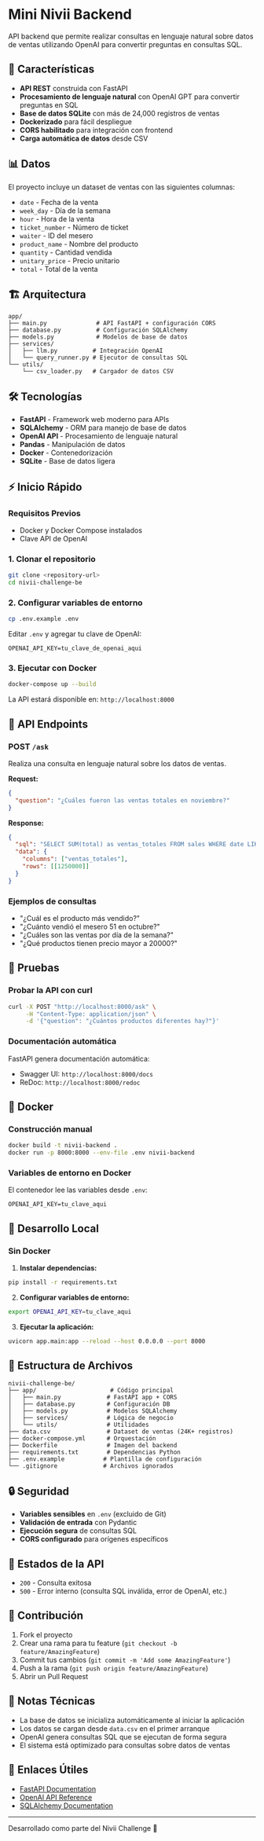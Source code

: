 # Mini Nivii Backend

API backend que permite realizar consultas en lenguaje natural sobre datos de ventas utilizando OpenAI para convertir preguntas en consultas SQL.

## 🚀 Características

- **API REST** construida con FastAPI
- **Procesamiento de lenguaje natural** con OpenAI GPT para convertir preguntas en SQL
- **Base de datos SQLite** con más de 24,000 registros de ventas
- **Dockerizado** para fácil despliegue
- **CORS habilitado** para integración con frontend
- **Carga automática de datos** desde CSV

## 📊 Datos

El proyecto incluye un dataset de ventas con las siguientes columnas:
- `date` - Fecha de la venta
- `week_day` - Día de la semana
- `hour` - Hora de la venta
- `ticket_number` - Número de ticket
- `waiter` - ID del mesero
- `product_name` - Nombre del producto
- `quantity` - Cantidad vendida
- `unitary_price` - Precio unitario
- `total` - Total de la venta

## 🏗️ Arquitectura

```
app/
├── main.py              # API FastAPI + configuración CORS
├── database.py          # Configuración SQLAlchemy
├── models.py            # Modelos de base de datos
├── services/
│   ├── llm.py          # Integración OpenAI
│   └── query_runner.py # Ejecutor de consultas SQL
└── utils/
    └── csv_loader.py   # Cargador de datos CSV
```

## 🛠️ Tecnologías

- **FastAPI** - Framework web moderno para APIs
- **SQLAlchemy** - ORM para manejo de base de datos
- **OpenAI API** - Procesamiento de lenguaje natural
- **Pandas** - Manipulación de datos
- **Docker** - Contenedorización
- **SQLite** - Base de datos ligera

## ⚡ Inicio Rápido

### Requisitos Previos

- Docker y Docker Compose instalados
- Clave API de OpenAI

### 1. Clonar el repositorio

```bash
git clone <repository-url>
cd nivii-challenge-be
```

### 2. Configurar variables de entorno

```bash
cp .env.example .env
```

Editar `.env` y agregar tu clave de OpenAI:

```env
OPENAI_API_KEY=tu_clave_de_openai_aqui
```

### 3. Ejecutar con Docker

```bash
docker-compose up --build
```

La API estará disponible en: `http://localhost:8000`

## 📡 API Endpoints

### POST `/ask`

Realiza una consulta en lenguaje natural sobre los datos de ventas.

**Request:**
```json
{
  "question": "¿Cuáles fueron las ventas totales en noviembre?"
}
```

**Response:**
```json
{
  "sql": "SELECT SUM(total) as ventas_totales FROM sales WHERE date LIKE '11/%/2024'",
  "data": {
    "columns": ["ventas_totales"],
    "rows": [[1250000]]
  }
}
```

### Ejemplos de consultas

- "¿Cuál es el producto más vendido?"
- "¿Cuánto vendió el mesero 51 en octubre?"
- "¿Cuáles son las ventas por día de la semana?"
- "¿Qué productos tienen precio mayor a 20000?"

## 🧪 Pruebas

### Probar la API con curl

```bash
curl -X POST "http://localhost:8000/ask" \
     -H "Content-Type: application/json" \
     -d '{"question": "¿Cuántos productos diferentes hay?"}'
```

### Documentación automática

FastAPI genera documentación automática:
- Swagger UI: `http://localhost:8000/docs`
- ReDoc: `http://localhost:8000/redoc`

## 🐳 Docker

### Construcción manual

```bash
docker build -t nivii-backend .
docker run -p 8000:8000 --env-file .env nivii-backend
```

### Variables de entorno en Docker

El contenedor lee las variables desde `.env`:

```env
OPENAI_API_KEY=tu_clave_aqui
```

## 🔧 Desarrollo Local

### Sin Docker

1. **Instalar dependencias:**
```bash
pip install -r requirements.txt
```

2. **Configurar variables de entorno:**
```bash
export OPENAI_API_KEY=tu_clave_aqui
```

3. **Ejecutar la aplicación:**
```bash
uvicorn app.main:app --reload --host 0.0.0.0 --port 8000
```

## 📁 Estructura de Archivos

```
nivii-challenge-be/
├── app/                     # Código principal
│   ├── main.py             # FastAPI app + CORS
│   ├── database.py         # Configuración DB
│   ├── models.py           # Modelos SQLAlchemy
│   ├── services/           # Lógica de negocio
│   └── utils/              # Utilidades
├── data.csv                # Dataset de ventas (24K+ registros)
├── docker-compose.yml      # Orquestación
├── Dockerfile              # Imagen del backend
├── requirements.txt        # Dependencias Python
├── .env.example           # Plantilla de configuración
└── .gitignore             # Archivos ignorados
```

## 🔒 Seguridad

- **Variables sensibles** en `.env` (excluido de Git)
- **Validación de entrada** con Pydantic
- **Ejecución segura** de consultas SQL
- **CORS configurado** para orígenes específicos

## 🚦 Estados de la API

- `200` - Consulta exitosa
- `500` - Error interno (consulta SQL inválida, error de OpenAI, etc.)

## 🤝 Contribución

1. Fork el proyecto
2. Crear una rama para tu feature (`git checkout -b feature/AmazingFeature`)
3. Commit tus cambios (`git commit -m 'Add some AmazingFeature'`)
4. Push a la rama (`git push origin feature/AmazingFeature`)
5. Abrir un Pull Request

## 📝 Notas Técnicas

- La base de datos se inicializa automáticamente al iniciar la aplicación
- Los datos se cargan desde `data.csv` en el primer arranque
- OpenAI genera consultas SQL que se ejecutan de forma segura
- El sistema está optimizado para consultas sobre datos de ventas

## 🔗 Enlaces Útiles

- [FastAPI Documentation](https://fastapi.tiangolo.com/)
- [OpenAI API Reference](https://platform.openai.com/docs/)
- [SQLAlchemy Documentation](https://docs.sqlalchemy.org/)

---

Desarrollado como parte del Nivii Challenge 🚀

